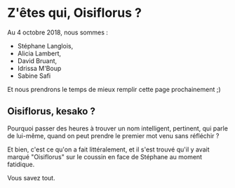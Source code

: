 # Z'êtes qui, Oisiflorus ?

Au 4 octobre 2018, nous sommes :
- Stéphane Langlois,
- Alicia Lambert,
- David Bruant,
- Idrissa M'Boup
- Sabine Safi

Et nous prendrons le temps de mieux remplir cette page prochainement ;)

## Oisiflorus, kesako ?
Pourquoi passer des heures à trouver un nom intelligent, pertinent, qui parle de lui-même, quand on peut prendre le premier mot venu sans réfléchir ?

Et bien, c'est ce qu'on a fait littéralement, et il s'est trouvé qu'il y avait marqué "Oisiflorus" sur le coussin en face de Stéphane au moment fatidique.

Vous savez tout.
